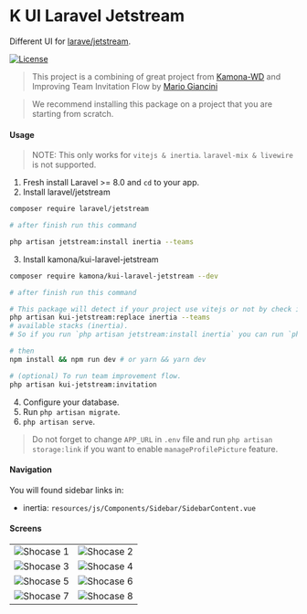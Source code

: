 # K UI Laravel Jetstream

Different UI for [larave/jetstream](https://github.com/laravel/jetstream).

[![License](https://img.shields.io/github/license/Kamona-WD/kui-laravel-jetstream)](https://github.com/Kamona-WD/kui-laravel-jetstream/blob/main/LICENSE.md)

> This project is a combining of great project from [Kamona-WD](https://github.com/Kamona-WD/kui-laravel-jetstream) and 
Improving Team Invitation Flow by [Mario Giancini](https://mariogiancini.com/making-laravel-jetstream-team-invitations-better)

<!-- > Thanks to Kamona-WD for this great project. [Kamona-WD](https://github.com/Kamona-WD/kui-laravel-jetstream) -->

<!-- > Improving Team Invitation Flow by [Mario Giancini](https://mariogiancini.com/making-laravel-jetstream-team-invitations-better) -->

> We recommend installing this package on a project that you are starting from scratch.

#### Usage
> NOTE: This only works for `vitejs & inertia`. `laravel-mix & livewire` is not supported.

1. Fresh install Laravel >= 8.0 and `cd` to your app.
2. Install laravel/jetstream

```sh
composer require laravel/jetstream

# after finish run this command

php artisan jetstream:install inertia --teams
```

3. Install kamona/kui-laravel-jetstream

```sh
composer require kamona/kui-laravel-jetstream --dev

# after finish run this command

# This package will detect if your project use vitejs or not by check if vite.config.js exist or not.
php artisan kui-jetstream:replace inertia --teams
# available stacks (inertia).
# So if you run `php artisan jetstream:install inertia` you can run `php artisan kui-jetstream:replace inertia`

# then
npm install && npm run dev # or yarn && yarn dev
```

```sh
# (optional) To run team improvement flow.
php artisan kui-jetstream:invitation
```

4. Configure your database.
5. Run `php artisan migrate`.
6. `php artisan serve`.

> Do not forget to change `APP_URL` in `.env` file and run `php artisan storage:link` if you want to enable `manageProfilePicture` feature.

#### Navigation

You will found sidebar links in:

- inertia: `resources/js/Components/Sidebar/SidebarContent.vue`

#### Screens

|                                     |                                    |
| ----------------------------------- | ---------------------------------- |
| ![Shocase 1](screens/r-light.png)   | ![Shocase 2](screens/l-dark.png)   |
| ![Shocase 3](screens/d-light.png)   | ![Shocase 4](screens/d-dark.png)   |
| ![Shocase 5](screens/t-light.png)   | ![Shocase 6](screens/t-dark.png)   |
| ![Shocase 7](screens/api-light.png) | ![Shocase 8](screens/api-dark.png) |
